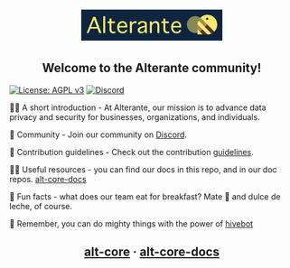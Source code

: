 <h1 align="center">
  <img src="https://github.com/sync-different/.github/blob/main/alt-logo.png" alt="Alterante Core" width="250">
  <h2 align="center">Welcome to the Alterante community!<br></h2>
</h1>

[![License: AGPL v3](https://img.shields.io/badge/License-AGPL_v3-blue.svg)](https://www.gnu.org/licenses/agpl-3.0)
[![Discord](https://img.shields.io/discord/1153355258236502046)](https://discord.com/invite/Gjw9sqYuUY)

<p>
🙋‍♀️ A short introduction - At Alterante, our mission is to advance data privacy and security for businesses, organizations, and individuals.

👬 Community - Join our community on [Discord](https://discord.com/invite/Gjw9sqYuUY).

🌈 Contribution guidelines - Check out the contribution [guidelines](https://github.com/sync-different/alt-core/blob/main/CONTRIBUTING.md).

👩‍💻 Useful resources - you can find our docs in this repo, and in our doc repos. [alt-core-docs](https://www.github.com/sync-different/alt-core-docs)

🍿 Fun facts - what does our team eat for breakfast? Mate 🧉 and dulce de leche, of course. 

🧙 Remember, you can do mighty things with the power of [hivebot](https://hivebot.co)

</p>

<h2 align=center">
  <p align="center">
    <a href="https://github.com/sync-different/alt-core">alt-core</a>
    ·
    <a href="https://github.com/sync-different/alt-core-docs">alt-core-docs</a>
  </p>
</h2>
